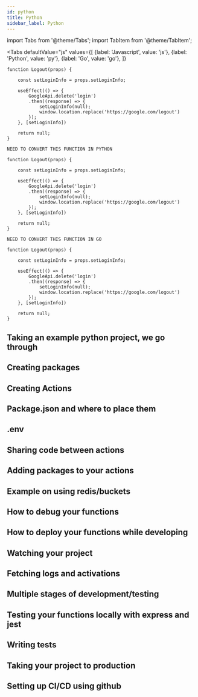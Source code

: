 ```yaml
---
id: python
title: Python
sidebar_label: Python
---
```


import Tabs from '@theme/Tabs';
import TabItem from '@theme/TabItem';

<Tabs
  defaultValue="js"
  values={[
    {label: 'Javascript', value: 'js'},
    {label: 'Python', value: 'py'},
    {label: 'Go', value: 'go'},
  ]}
  >
  <TabItem value="js">

```
function Logout(props) {

    const setLoginInfo = props.setLoginInfo;

    useEffect(() => {
        GoogleApi.delete('login')
        .then((response) => {
            setLoginInfo(null);
            window.location.replace('https://google.com/logout')
        });
    }, [setLoginInfo])

    return null;
}
```

  </TabItem>
  <TabItem value="py">

```
NEED TO CONVERT THIS FUNCTION IN PYTHON

function Logout(props) {

    const setLoginInfo = props.setLoginInfo;

    useEffect(() => {
        GoogleApi.delete('login')
        .then((response) => {
            setLoginInfo(null);
            window.location.replace('https://google.com/logout')
        });
    }, [setLoginInfo])

    return null;
}
```

  </TabItem>
  <TabItem value="go">

```
NEED TO CONVERT THIS FUNCTION IN GO

function Logout(props) {

    const setLoginInfo = props.setLoginInfo;

    useEffect(() => {
        GoogleApi.delete('login')
        .then((response) => {
            setLoginInfo(null);
            window.location.replace('https://google.com/logout')
        });
    }, [setLoginInfo])

    return null;
}
```

  </TabItem>
</Tabs>


## Taking an example python project, we go through
## Creating packages
## Creating Actions
## Package.json and where to place them
## .env
## Sharing code between actions
## Adding packages to your actions
## Example on using redis/buckets
## How to debug your functions
## How to deploy your functions while developing
## Watching your project
## Fetching logs and activations
## Multiple stages of development/testing
## Testing your functions locally with express and jest
## Writing tests
## Taking your project to production
## Setting up CI/CD using github
